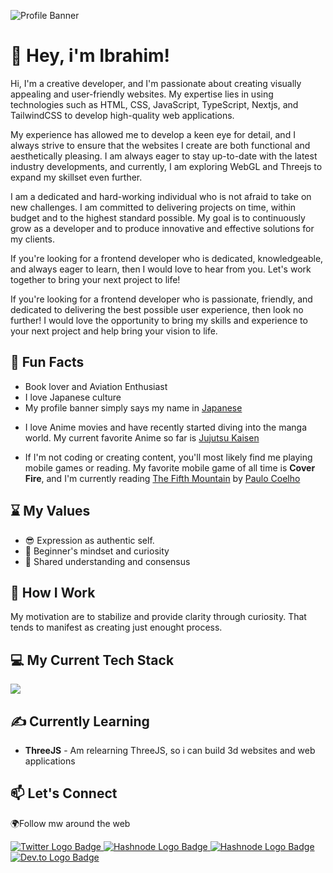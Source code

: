 <!--

      ::::::::::: :::::::::  :::::::::      :::     :::    ::: :::::::::::   :::   :::          :::::::::      :::     :::::::::::   :::   :::   :::::::::::
         :+:     :+:    :+: :+:    :+:   :+: :+:   :+:    :+:     :+:      :+:+: :+:+:         :+:    :+:   :+: :+:       :+:      :+:+: :+:+:      :+:
        +:+     +:+    +:+ +:+    +:+  +:+   +:+  +:+    +:+     +:+     +:+ +:+:+ +:+        +:+    +:+  +:+   +:+      +:+     +:+ +:+:+ +:+     +:+
       +#+     +#++:++#+  +#++:++#:  +#++:++#++: +#++:++#++     +#+     +#+  +:+  +#+        +#++:++#:  +#++:++#++:     +#+     +#+  +:+  +#+     +#+
      +#+     +#+    +#+ +#+    +#+ +#+     +#+ +#+    +#+     +#+     +#+       +#+        +#+    +#+ +#+     +#+     +#+     +#+       +#+     +#+
     #+#     #+#    #+# #+#    #+# #+#     #+# #+#    #+#     #+#     #+#       #+#        #+#    #+# #+#     #+#     #+#     #+#       #+#     #+#
########### #########  ###    ### ###     ### ###    ### ########### ###       ###        ###    ### ###     ### ########### ###       ### ###########

-->

![Profile Banner](https://github.com/ibrahimraimi/ibrahimraimi/blob/main/banner.gif)

# 👋 Hey, i'm Ibrahim!

Hi, I'm a creative developer, and I'm passionate about creating visually appealing and user-friendly websites. My expertise lies in using technologies such as HTML, CSS, JavaScript, TypeScript, Nextjs, and TailwindCSS to develop high-quality web applications.

My experience has allowed me to develop a keen eye for detail, and I always strive to ensure that the websites I create are both functional and aesthetically pleasing. I am always eager to stay up-to-date with the latest industry developments, and currently, I am exploring WebGL and Threejs to expand my skillset even further.

I am a dedicated and hard-working individual who is not afraid to take on new challenges. I am committed to delivering projects on time, within budget and to the highest standard possible. My goal is to continuously grow as a developer and to produce innovative and effective solutions for my clients.

If you're looking for a frontend developer who is dedicated, knowledgeable, and always eager to learn, then I would love to hear from you. Let's work together to bring your next project to life!

If you're looking for a frontend developer who is passionate, friendly, and dedicated to delivering the best possible user experience, then look no further! I would love the opportunity to bring my skills and experience to your next project and help bring your vision to life.

## 📖 Fun Facts

- Book lover and Aviation Enthusiast
- I love Japanese culture
- My profile banner simply says my name in [Japanese](https://japanesetranslator.co.uk/dictionaries/your-name-in-japanese/?forename=Ibrahim)

<!-- - Currently working on [Anonime](https://github.com/ibrahimraimi/anonime) -->

- I love Anime movies and have recently started diving into the manga world. My current favorite Anime so far is [Jujutsu Kaisen](https://www.imdb.com/title/tt12343534/)

- If I'm not coding or creating content, you'll most likely find me playing mobile games or reading. My favorite mobile game of all time is **Cover Fire**, and I'm currently reading [The Fifth Mountain](https://www.goodreads.com/book/show/1429.The_Fifth_Mountain) by [Paulo Coelho](https://paulocoelho.com)

## ⌛ My Values

- 😎 Expression as authentic self.
- 📙 Beginner's mindset and curiosity
- 🔗 Shared understanding and consensus

## 💼 How I Work

My motivation are to stabilize and provide clarity through curiosity. That tends to manifest as creating just enought process.

## 💻 My Current Tech Stack

<img src="https://skillicons.dev/icons?i=html,css,js,ts,tailwind,nextjs,firebase,vite,prisma,postgres,vercel">

## ✍️ Currently Learning

- **ThreeJS** - Am relearning ThreeJS, so i can build 3d websites and web applications 

## 📫 Let's Connect


🌍Follow mw around the web

<a href="https://twitter.com/ibrahimraimi_">
  <img
      src="https://img.shields.io/badge/Twitter-1DA1F2?style=for-the-badge&logo=twitter&logoColor=white"
      alt="Twitter Logo Badge" />
</a>
<a href="https://hashnode.com/@ibrahimraimi">
  <img
      src="https://img.shields.io/badge/Hashnode-2962FF?style=for-the-badge&logo=hashnode&logoColor=white"
      alt="Hashnode Logo Badge"/>
</a>
<a href="https://www.linkedin.com/in/ibrahimraimi/">
  <img
      src="https://img.shields.io/badge/linkedin-2962FF?style=for-the-badge&logo=hashnode&logoColor=white"
      alt="Hashnode Logo Badge"/>
</a>
<a href="https://dev.to/ibrahimraimi">
  <img
      src="https://img.shields.io/badge/dev.to-0A0A0A?style=for-the-badge&logo=devdotto&logoColor=white"
      alt="Dev.to Logo Badge"/>
</a>
